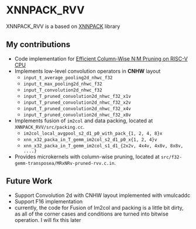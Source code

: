 
# XNNPACK_RVV
XNNPACK_RVV is a based on [XNNPACK](https://github.com/google/XNNPACK) library
## My contributions
- Code implementation for [Efficient Column-Wise N\:M Pruning on RISC-V CPU](https://arxiv.org/abs/2507.17301)
- Implements low-level convolution operators in **CNHW** layout
  - `input_t_average_pooling2d_nhwc_f32`
  - `input_t_max_pooling2d_nhwc_f32`
  - `input_T_convolution2d_nhwc_f32`
  - `input_T_pruned_convolution2d_nhwc_f32_x1v`
  - `input_T_pruned_convolution2d_nhwc_f32_x2v`
  - `input_T_pruned_convolution2d_nhwc_f32_x4v`
  - `input_T_pruned_convolution2d_nhwc_f32_x8v`
- Implements fusion of `im2col` and data packing, located at `XNNPACK_RVV/src/packing.cc`.
  - `im2col_local_avgpool_s2_d1_p0_with_pack_{1, 2, 4, 8}x`
  - `xnn_x32_packa_in_T_gemm_im2col_s2_d1_p0_x{1, 2, 4}v`
  - `xnn_x32_packa_in_T_gemm_im2col_s1_d1_{2x2v, 4x4v, 4x8v, 8x8v, ....}`
- Provides microkernels with column-wise pruning, located at `src/f32-gemm-transposea/MRxNRv-pruned-rvv.c.in`.

## Future Work
- Support Convolution 2d with CNHW layout implemented with vmulcaddc
- Support F16 implementation
- currently, the code for Fusion of Im2col and packing is a little bit dirty, as all of the corner cases and conditions are turned into bitwise operation. I will fix this later